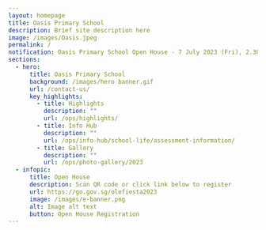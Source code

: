```yaml
---
layout: homepage
title: Oasis Primary School
description: Brief site description here
image: /images/Oasis.jpeg
permalink: /
notification: Oasis Primary School Open House - 7 July 2023 (Fri), 2.30 pm - 4.30pm
sections:
  - hero:
      title: Oasis Primary School
      background: /images/hero banner.gif
      url: /contact-us/
      key_highlights:
        - title: Highlights
          description: ""
          url: /ops/highlights/
        - title: Info Hub
          description: ""
          url: /ops/info-hub/school-life/assessment-information/
        - title: Gallery
          description: ""
          url: /ops/photo-gallery/2023
  - infopic:
      title: Open House
      description: Scan QR code or click link below to register
      url: https://go.gov.sg/olefiesta2023
      image: /images/e-banner.png
      alt: Image alt text
      button: Open House Registration
---
```

